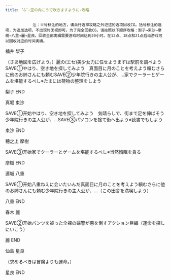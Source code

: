 ```yaml
---
title: ‘&’-空の向こうで咲きますように-攻略
---
```


                注：※号标注的地方，请自行选择攻略之外记述的选项回收CG。括号标注的选项，为追加选项，不出现时无视即可。为了完全回收CG，请按照以下顺序攻略：梨子→束沙→摩樹→八重→麗→星良。回收全部実績需要游戏时间达到20小时。在12点、18点和21点启动游戏可以回收对应的时间実績。

楠井 梨子

（さあ地図を広げよう。）麗の(エセ)美少女力に任せようまずは駅前を調べよう　SAVE①やはり、空き地を探してみよう　真面目に月のことを考えよう頼むさらに他のお姉さんにも頼むSAVE②少年院行きの主人公が、…家でクーラーとゲームを堪能するべし※たまには荷物の整理をしよう

梨子 END

真堀 束沙

SAVE①开始やはり、空き地を探してみよう　気晴らしで、街まで足を伸ばそう少年院行きの主人公が、…SAVE③パソコンを捨て街へ出よう※読書でもしよう

束沙 END

穂之上 摩樹

SAVE③开始家でクーラーとゲームを堪能するべし※当然惰眠を貪る

摩樹 END

連城 八重

SAVE①开始八重ねえに会いたいんだ真面目に月のことを考えよう頼むさらに他のお姉さんにも頼む少年院行きの主人公が、…（この田舎を満喫しよう）

八重 END

春木 麗

SAVE②开始パンツを被った全裸の婦警が悪を倒すアクション巨編（運命を探しにいこう）

麗 END

仙島 星良

（求めるべきは冒険よりも運命。）

星良 END
              
